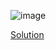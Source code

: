 ![image](https://user-images.githubusercontent.com/55154187/121390625-3272cc80-c96b-11eb-9fd9-eb67b298315c.png)

[Solution](https://github.com/Shivam-Riyar/Python-p2p-programming-classes/blob/main/Assessment%20-%2003/problem3sol.py)
